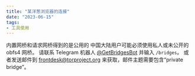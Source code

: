 ```yaml
---
title: "某洋葱浏览器的连接"
date: "2023-06-15"
tags:
- 工具使用
---
```


内置网桥和请求网桥得到的是公用的
中国大陆用户可能必须使用私人或未公开的 obfs4 网桥。 请联系 Telegram 机器人 [@GetBridgesBot](https://t.me/GetBridgesBot) 并输入 `/bridges`。 或者发送邮件到 [frontdesk@torproject.org](mailto:frontdesk@torproject.org) 来获取，邮件主题需要包含“private bridge”。
